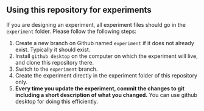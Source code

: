 ## Using this repository for experiments
If you are designing an experiment, all experiment files should go in the `experiment` folder. Please follow the following steps:
1. Create a new branch on Github named `experiment` if it does not already exist. Typically it should exist.
2. Install `github desktop` on the computer on which the experiment will live, and clone this repository there.
3. Switch to the `experiment` branch.
4. Create the experiment directly in the experiment folder of this repository only.
5. **Every time you update the experiment, commit the changes to git including a short description of what you changed.** You can use github desktop for doing this efficiently.